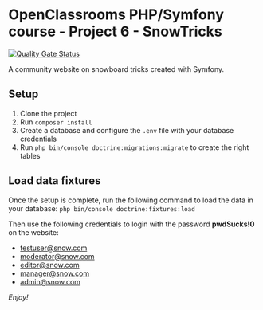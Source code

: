 # OpenClassrooms PHP/Symfony course - Project 6 - SnowTricks

[![Quality Gate Status](https://sonarcloud.io/api/project_badges/measure?project=nicordev_formation-oc-php-projet6-symfony&metric=alert_status)](https://sonarcloud.io/dashboard?id=nicordev_formation-oc-php-projet6-symfony)

A community website on snowboard tricks created with Symfony.

## Setup

1. Clone the project
2. Run `composer install`
3. Create a database and configure the `.env` file with your database credentials
4. Run `php bin/console doctrine:migrations:migrate` to create the right tables

## Load data fixtures

Once the setup is complete, run the following command to load the data in your database: `php bin/console doctrine:fixtures:load`

Then use the following credentials to login with the password **pwdSucks!0** on the website:
* testuser@snow.com
* moderator@snow.com
* editor@snow.com
* manager@snow.com
* admin@snow.com

*Enjoy!*